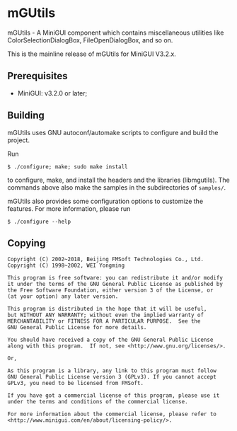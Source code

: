 # mGUtils

mGUtils - A MiniGUI component which contains miscellaneous utilities 
like ColorSelectionDialogBox, FileOpenDialogBox, and so on.

This is the mainline release of mGUtils for MiniGUI V3.2.x.

## Prerequisites

  * MiniGUI: v3.2.0 or later;

## Building

mGUtils uses GNU autoconf/automake scripts to configure and build the project.

Run

    $ ./configure; make; sudo make install

to configure, make, and install the headers and the libraries (libmgutils).
The commands above also make the samples in the subdirectories of `samples/`.

mGUtils also provides some configuration options to customize the features.
For more information, please run

    $ ./configure --help

## Copying

    Copyright (C) 2002~2018, Beijing FMSoft Technologies Co., Ltd.
    Copyright (C) 1998~2002, WEI Yongming

    This program is free software: you can redistribute it and/or modify
    it under the terms of the GNU General Public License as published by
    the Free Software Foundation, either version 3 of the License, or
    (at your option) any later version.

    This program is distributed in the hope that it will be useful,
    but WITHOUT ANY WARRANTY; without even the implied warranty of
    MERCHANTABILITY or FITNESS FOR A PARTICULAR PURPOSE.  See the
    GNU General Public License for more details.

    You should have received a copy of the GNU General Public License
    along with this program.  If not, see <http://www.gnu.org/licenses/>.

    Or,

    As this program is a library, any link to this program must follow
    GNU General Public License version 3 (GPLv3). If you cannot accept
    GPLv3, you need to be licensed from FMSoft.

    If you have got a commercial license of this program, please use it
    under the terms and conditions of the commercial license.

    For more information about the commercial license, please refer to
    <http://www.minigui.com/en/about/licensing-policy/>.

